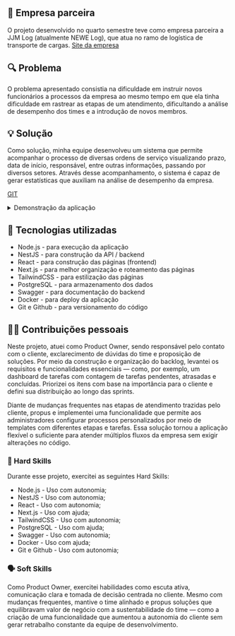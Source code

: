 ## 🏢 Empresa parceira
O projeto desenvolvido no quarto semestre teve como empresa parceira a JJM Log (atualmente NEWE Log), que atua no ramo de logística de transporte de cargas. [Site da empresa](https://newelog.com.br)

## 🔍 Problema
O problema apresentado consistia na dificuldade em instruir novos funcionários a processos da empresa ao mesmo tempo em que ela tinha dificuldade em rastrear as etapas de um atendimento, dificultando a análise de desempenho dos times e a introdução de novos membros.

## 💡 Solução
Como solução, minha equipe desenvolveu um sistema que permite acompanhar o processo de diversas ordens de serviço visualizando prazo, data de início, responsável, entre outras informações, passando por diversos setores. Através desse acompanhamento, o sistema é capaz de gerar estatísticas que auxiliam na análise de desempenho da empresa.

[GIT](https://github.com/C0demain/logflow)

<details>
  <summary>Demonstração da aplicação</summary>
  Clique na imagem para ver o vídeo
  <a href="https://www.youtube.com/watch?v=D8LDeAe5Wgo" target="_blank">
  <img src="../docs/images/API-4_thumb.jpg" alt="Assista ao vídeo" />
</a>

</details>

## 🧰 Tecnologias utilizadas
- Node.js - para execução da aplicação
- NestJS - para construção da API / backend
- React - para construção das páginas (frontend)
- Next.js - para melhor organização e roteamento das páginas
- TailwindCSS - para estilização das páginas
- PostgreSQL - para armazenamento dos dados
- Swagger - para documentação do backend
- Docker - para deploy da aplicação
- Git e Github - para versionamento do código

## 🧑‍💻 Contribuições pessoais
Neste projeto, atuei como Product Owner, sendo responsável pelo contato com o cliente, exclarecimento de dúvidas do time e proposição de soluções. Por meio da construção e organização do backlog, levantei os requisitos e funcionalidades essenciais — como, por exemplo, um dashboard de tarefas com contagem de tarefas pendentes, atrasadas e concluídas. Priorizei os itens com base na importância para o cliente e defini sua distribuição ao longo das sprints.

Diante de mudanças frequentes nas etapas de atendimento trazidas pelo cliente, propus e implementei uma funcionalidade que permite aos administradores configurar processos personalizados por meio de templates com diferentes etapas e tarefas. Essa solução tornou a aplicação flexível o suficiente para atender múltiplos fluxos da empresa sem exigir alterações no código.


### 🔧 Hard Skills
Durante esse projeto, exercitei as seguintes Hard Skills:
- Node.js - Uso com autonomia;
- NestJS - Uso com autonomia;
- React - Uso com autonomia;
- Next.js - Uso com ajuda;
- TailwindCSS - Uso com autonomia;
- PostgreSQL - Uso com ajuda;
- Swagger - Uso com autonomia;
- Docker - Uso com ajuda;
- Git e Github - Uso com autonomia;

### 🗣️ Soft Skills
Como Product Owner, exercitei habilidades como escuta ativa, comunicação clara e tomada de decisão centrada no cliente. Mesmo com mudanças frequentes, mantive o time alinhado e propus soluções que equilibravam valor de negócio com a sustentabilidade do time — como a criação de uma funcionalidade que aumentou a autonomia do cliente sem gerar retrabalho constante da equipe de desenvolvimento. 
